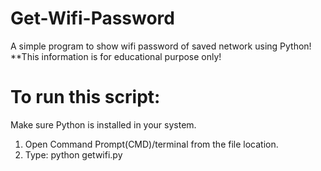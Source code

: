 # Get-Wifi-Password
A simple program to show wifi password of saved network using Python!
**This information is for educational purpose only! 

# To run this script:
Make sure Python is installed in your system.
1) Open Command Prompt(CMD)/terminal from the file location.
3) Type: python getwifi.py
